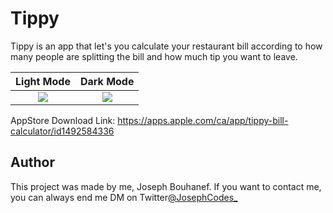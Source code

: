 # Tippy
Tippy is an app that let's you calculate your restaurant bill according to how many people are splitting the bill and how much tip you want to leave.


Light Mode            |  Dark Mode
:-------------------------:|:-------------------------:
![](Images/LightModeTippy.gif) |  ![](Images/DarkModeTippy.gif)


AppStore Download Link: https://apps.apple.com/ca/app/tippy-bill-calculator/id1492584336


## Author
This project was made by me, Joseph Bouhanef. If you want to contact me, you can always end me DM on Twitter[@JosephCodes_](https://twitter.com/JosephCodes_)
